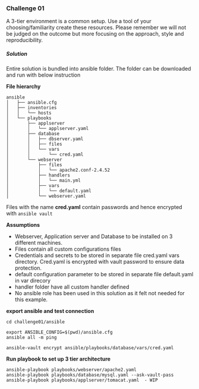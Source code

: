 ﻿
### Challenge 01 

A 3-tier environment is a common setup. Use a tool of your choosing/familiarity create these
resources. Please remember we will not be judged on the outcome but more focusing on the
approach, style and reproducibility.

##### Solution

Entire solution is bundled into ansible folder. The folder can be downloaded and run with below instruction 

**File hierarchy**

```
ansible
│   ├── ansible.cfg
│   ├── inventories
│   │   └── hosts
│   └── playbooks
│       ├── applserver
│       │   └── applserver.yaml
│       ├── database
│       │   ├── dbserver.yaml
│       │   ├── files
│       │   └── vars
│       │       └── cred.yaml
│       └── webserver
│           ├── files
│           │   └── apache2.conf-2.4.52
│           ├── handlers
│           │   └── main.yml
│           ├── vars
│           │   └── default.yaml
│           └── webserver.yaml
```

Files with the name **cred.yaml** contain passwords and hence encrypted with `ansible vault`

**Assumptions**

- Webserver, Application server and Database to be installed on 3 different machines.
- Files contain all custom configurations files
- Credentials and secrets to be stored in separate file cred.yaml vars directory. Cred.yaml is encrypted with vault password to ensure data protection.
- default configuration parameter to be stored in separate file default.yaml in var direcory
- handler folder have all custom handler defined
- No ansible role has been used in this solution as it felt not needed for this example.




**export ansible and test connection**

```
cd challenge01/ansible

export ANSIBLE_CONFIG=$(pwd)/ansible.cfg
ansible all -m ping 

ansible-vault encrypt ansible/playbooks/database/vars/cred.yaml
```

**Run playbook to set up 3 tier architecture**

```
ansible-playbook playbooks/webserver/apache2.yaml
ansible-playbook playbooks/database/mysql.yaml --ask-vault-pass
ansible-playbook playbooks/applserver/tomacat.yaml  - WIP
```